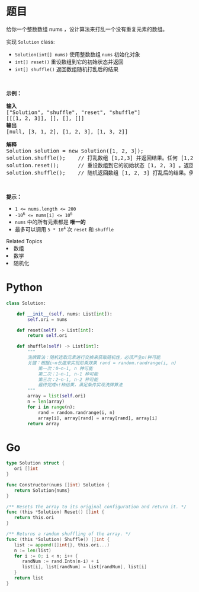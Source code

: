 # 题目

<p>给你一个整数数组 nums ，设计算法来打乱一个没有重复元素的数组。</p>

<p>实现 <code>Solution</code> class:</p>

<ul>
	<li><code>Solution(int[] nums)</code> 使用整数数组 <code>nums</code> 初始化对象</li>
	<li><code>int[] reset()</code> 重设数组到它的初始状态并返回</li>
	<li><code>int[] shuffle()</code> 返回数组随机打乱后的结果</li>
</ul>

<p> </p>

<p><strong>示例：</strong></p>

<pre>
<strong>输入</strong>
["Solution", "shuffle", "reset", "shuffle"]
[[[1, 2, 3]], [], [], []]
<strong>输出</strong>
[null, [3, 1, 2], [1, 2, 3], [1, 3, 2]]

<strong>解释</strong>
Solution solution = new Solution([1, 2, 3]);
solution.shuffle();    // 打乱数组 [1,2,3] 并返回结果。任何 [1,2,3]的排列返回的概率应该相同。例如，返回 [3, 1, 2]
solution.reset();      // 重设数组到它的初始状态 [1, 2, 3] 。返回 [1, 2, 3]
solution.shuffle();    // 随机返回数组 [1, 2, 3] 打乱后的结果。例如，返回 [1, 3, 2]
</pre>

<p> </p>

<p><strong>提示：</strong></p>

<ul>
	<li><code>1 <= nums.length <= 200</code></li>
	<li><code>-10<sup>6</sup> <= nums[i] <= 10<sup>6</sup></code></li>
	<li><code>nums</code> 中的所有元素都是 <strong>唯一的</strong></li>
	<li>最多可以调用 <code>5 * 10<sup>4</sup></code> 次 <code>reset</code> 和 <code>shuffle</code></li>
</ul>
<div><div>Related Topics</div><div><li>数组</li><li>数学</li><li>随机化</li></div></div>

# Python

```python
class Solution:

    def __init__(self, nums: List[int]):
        self.ori = nums

    def reset(self) -> List[int]:
        return self.ori

    def shuffle(self) -> List[int]:
        """
        洗牌算法：随机选取元素进行交换来获取随机性，必须产生n!种可能
        关键：根据i~n长度来实现阶乘效果 rand = random.randrange(i, n)
            第一次：0~n-1, n 种可能
            第二次：1~n-1, n-1 种可能
            第三次：2~n-1, n-2 种可能
            最终完成n!种结果，满足条件实现洗牌算法
        """
        array = list(self.ori)
        n = len(array)
        for i in range(n):
            rand = random.randrange(i, n)
            array[i], array[rand] = array[rand], array[i]
        return array
```

# Go

```go
type Solution struct {
   ori []int
}

func Constructor(nums []int) Solution {
   return Solution{nums}
}

/** Resets the array to its original configuration and return it. */
func (this *Solution) Reset() []int {
   return this.ori
}

/** Returns a random shuffling of the array. */
func (this *Solution) Shuffle() []int {
   list := append([]int{}, this.ori...)
   n := len(list)
   for i := 0; i < n; i++ {
      randNum := rand.Intn(n-i) + i
      list[i], list[randNum] = list[randNum], list[i]
   }
   return list
}
```